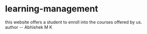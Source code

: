 # learning-management
this website offers a student to enroll into the courses offered by us.
<br>
author -- Abhishek M K
